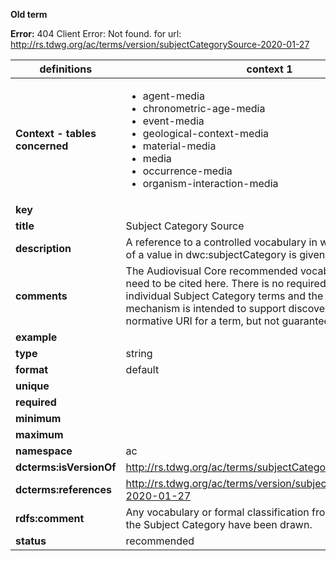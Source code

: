 **Old term**

**Error:** 404 Client Error: Not found. for url: http://rs.tdwg.org/ac/terms/version/subjectCategorySource-2020-01-27


| definitions | context 1 |
|-|-|
| **Context - tables concerned** | <ul><li>agent-media</li><li>chronometric-age-media</li><li>event-media</li><li>geological-context-media</li><li>material-media</li><li>media</li><li>occurrence-media</li><li>organism-interaction-media</li></ul> |
| **key** |  |
| **title** | Subject Category Source |
| **description** | A reference to a controlled vocabulary in which the definition of a value in dwc:subjectCategory is given. |
| **comments** | The Audiovisual Core recommended vocabularies do not need to be cited here. There is no required linkage between individual Subject Category terms and the vocabulary; the mechanism is intended to support discovery of the normative URI for a term, but not guarantee it. |
| **example** |  |
| **type** | string |
| **format** | default |
| **unique** |  |
| **required** |  |
| **minimum** |  |
| **maximum** |  |
| **namespace** | ac |
| **dcterms:isVersionOf** | http://rs.tdwg.org/ac/terms/subjectCategorySource |
| **dcterms:references** | http://rs.tdwg.org/ac/terms/version/subjectCategorySource-2020-01-27 |
| **rdfs:comment** | Any vocabulary or formal classification from which terms in the Subject Category have been drawn. |
| **status** | recommended |
